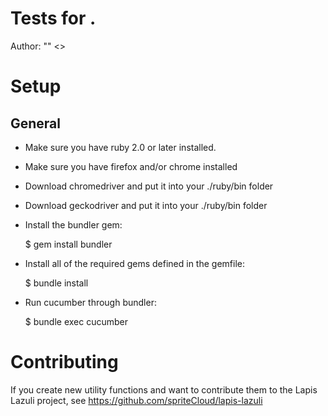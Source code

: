 # Tests for .

Author: "" <>

# Setup

## General

- Make sure you have ruby 2.0 or later installed.
- Make sure you have firefox and/or chrome installed
- Download chromedriver and put it into your ./ruby/bin folder
- Download geckodriver and put it into your ./ruby/bin folder
- Install the bundler gem:

    $ gem install bundler

- Install all of the required gems defined in the gemfile:

    $ bundle install

- Run cucumber through bundler:

    $ bundle exec cucumber

# Contributing

If you create new utility functions and want to contribute them to the Lapis
Lazuli project, see https://github.com/spriteCloud/lapis-lazuli
